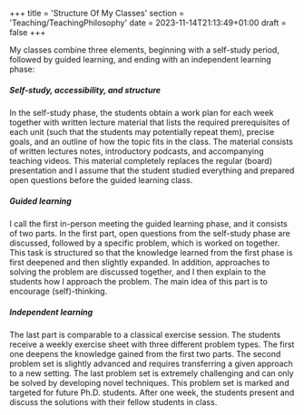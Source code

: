 +++
title = 'Structure Of My Classes'
section = 'Teaching/TeachingPhilosophy'
date = 2023-11-14T21:13:49+01:00
draft = false
+++

My classes combine three elements, beginning with a self-study period, followed by guided learning, and ending with an independent learning phase:

##### Self-study, accessibility, and structure #####

In the self-study phase, the students obtain a work plan for each week together with written lecture material that lists the required prerequisites of each unit (such that the students may potentially repeat them), precise goals, and an outline of how the topic fits in the class. The material consists of written lectures notes, introductory podcasts, and accompanying teaching videos. This material completely replaces the regular (board) presentation and I assume that the student studied everything and prepared open questions before the guided learning class.

##### Guided learning #####

I call the first in-person meeting the guided learning phase, and it consists of two parts. In the first part, open questions from the self-study phase are discussed, followed by a specific problem, which is worked on together. This task is structured so that the knowledge learned from the first phase is first deepened and then slightly expanded. In addition, approaches to solving the problem are discussed together, and I then explain to the students how I approach the problem. The main idea of this part is to encourage (self)-thinking.

##### Independent learning #####

The last part is comparable to a classical exercise session. The students receive a weekly exercise sheet with three different problem types. The first one deepens the knowledge gained from the first two parts. The second problem set is slightly advanced and requires transferring a given approach to a new setting. The last problem set is extremely challenging and can only be solved by developing novel techniques. This problem set is marked and targeted for future Ph.D. students. After one week, the students present and discuss the solutions with their fellow students in class.